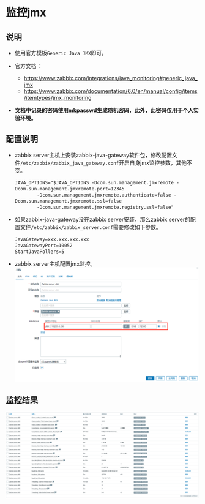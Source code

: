 # 监控jmx


## 说明
- 使用官方模板`Generic Java JMX`即可。

- 官方文档：
  - https://www.zabbix.com/integrations/java_monitoring#generic_java_jmx
  - https://www.zabbix.com/documentation/6.0/en/manual/config/items/itemtypes/jmx_monitoring

- **文档中记录的密码使用mkpasswd生成随机密码，此外，此密码仅用于个人实验环境。**


## 配置说明
- zabbix server主机上安装zabbix-java-gateway软件包，修改配置文件`/etc/zabbix/zabbix_java_gateway.conf`开启自身jmx监控参数，其他不变。
    ```shell
    JAVA_OPTIONS="$JAVA_OPTIONS -Dcom.sun.management.jmxremote -Dcom.sun.management.jmxremote.port=12345
            -Dcom.sun.management.jmxremote.authenticate=false -Dcom.sun.management.jmxremote.ssl=false
            -Dcom.sun.management.jmxremote.registry.ssl=false"
    ```

- 如果zabbix-java-gateway没在zabbix server安装，那么zabbix server的配置文件`/etc/zabbix/zabbix_server.conf`需要修改如下参数。
    ```shell
    JavaGateway=xxx.xxx.xxx.xxx
    JavaGatewayPort=10052
    StartJavaPollers=5
    ```

- zabbix server主机配置jmx监控。
    ![zabbix-6.0-lts--Generic-Java-JMX--配置主机.png](images/zabbix/zabbix-6.0-lts--Generic-Java-JMX--配置主机.png)

## 监控结果
![zabbix-6.0-lts--Generic-Java-JMX.png](images/zabbix/zabbix-6.0-lts--Generic-Java-JMX.png)